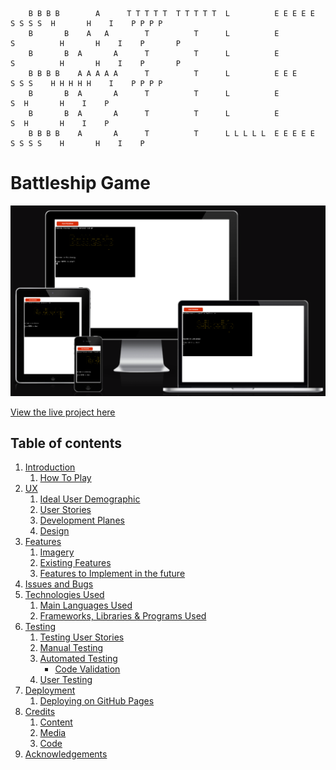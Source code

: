         B B B B        A      T T T T T  T T T T T  L          E E E E E    S S S S  H       H    I    P P P P
        B       B    A   A        T          T      L          E          S          H       H    I    P       P
        B       B  A       A      T          T      L          E          S          H       H    I    P       P
        B B B B    A A A A A      T          T      L          E E E        S S S    H H H H H    I    P P P P
        B       B  A       A      T          T      L          E                  S  H       H    I    P
        B       B  A       A      T          T      L          E                  S  H       H    I    P
        B B B B    A       A      T          T      L L L L L  E E E E E  S S S S    H       H    I    P



# Battleship Game

![Battleship Mockup Images](assets/readme_files/responsive.png)

[View the live project here](https://battleship-rm.herokuapp.com/)

## Table of contents
1. [Introduction](#Introduction)
    1. [How To Play](#How-To-Play)
2. [UX](#UX)
    1. [Ideal User Demographic](#Ideal-User-Demographic)
    2. [User Stories](#User-Stories)
    3. [Development Planes](#Development-Planes)
    4. [Design](#Design)
3. [Features](#Features) 
    1. [Imagery](#Imagery)
    2. [Existing Features](#Existing-Features)
    3. [Features to Implement in the future](#Features-to-Implement-in-the-future)
4. [Issues and Bugs](#Issues-and-Bugs)
5. [Technologies Used](#Technologies-Used)
    1. [Main Languages Used](#Main-Languages-Used)
    3. [Frameworks, Libraries & Programs Used](#Frameworks,-Libraries-&-Programs-Used)
6. [Testing](#Testing)
    1. [Testing User Stories](#Testing-User-Stories)
    2. [Manual Testing](#Manual-Testing)
    3. [Automated Testing](#Automated-Testing) 
        - [Code Validation](#Code-Validation)
    4. [User Testing](#User-Testing)
7. [Deployment](#Deployment)
    1. [Deploying on GitHub Pages](#Deploying-on-GitHub-Pages)
8. [Credits](#Credits)
    1. [Content](#Content)
    2. [Media](#Media)
    3. [Code](#Code)
9. [Acknowledgements](#Acknowledgements)